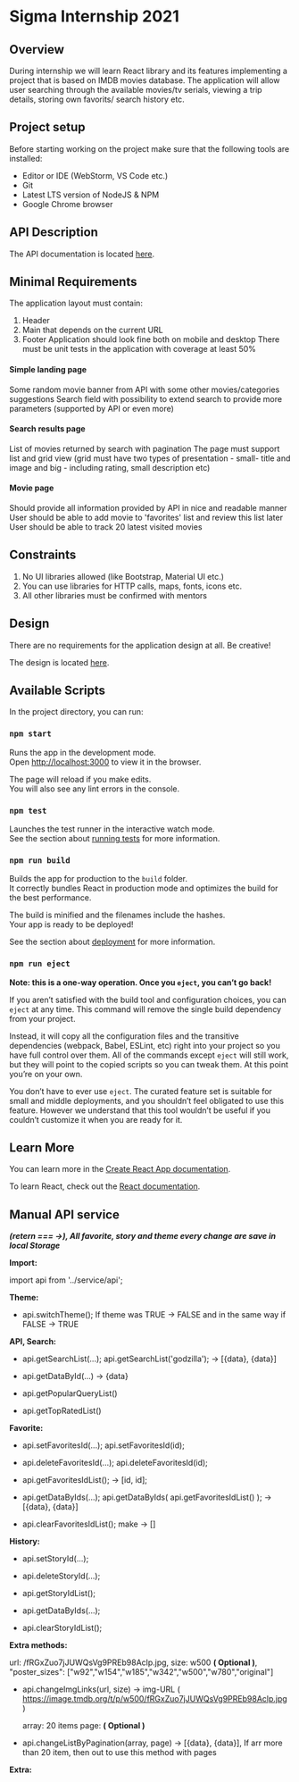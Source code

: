# Sigma Internship 2021

## Overview

During internship we will learn React library and its features implementing a project that is based on IMDB movies database. The application will allow user searching through the available movies/tv serials, viewing a trip details, storing own favorits/ search history etc.

## Project setup

Before starting working on the project make sure that the following tools are installed:
* Editor or IDE (WebStorm, VS Code etc.)
* Git
* Latest LTS version of NodeJS & NPM
* Google Chrome browser

## API Description
The API documentation is located [here](https://www.themoviedb.org/).

## Minimal Requirements
The application layout must contain:
1. Header
2. Main that depends on the current URL
3. Footer
Application should look fine both on mobile and desktop
There must be unit tests in the application with coverage at least 50%

#### Simple landing page
Some random movie banner from API with some other movies/categories suggestions
Search field with possibility to extend search to provide more parameters (supported by API or even more)

#### Search results page
List of movies returned by search with pagination
The page must support list and grid view (grid must have two types of presentation - small- title and image and big - including rating, small description etc)

#### Movie page
Should provide all information provided by API in nice and readable manner
User should be able to add movie to 'favorites' list and review this list later
User should be able to track 20 latest visited movies

## Constraints
1. No UI libraries allowed (like Bootstrap, Material UI etc.)
2. You can use libraries for HTTP calls, maps, fonts, icons etc.
3. All other libraries must be confirmed with mentors

## Design
There are no requirements for the application design at all. Be creative!

The design is located [here](https://www.figma.com/file/GORllsSXkvIKM2FOxBFYAr/Sigma?node-id=20%3A9).

## Available Scripts

In the project directory, you can run:

### `npm start`

Runs the app in the development mode.\
Open [http://localhost:3000](http://localhost:3000) to view it in the browser.

The page will reload if you make edits.\
You will also see any lint errors in the console.

### `npm test`

Launches the test runner in the interactive watch mode.\
See the section about [running tests](https://facebook.github.io/create-react-app/docs/running-tests) for more information.

### `npm run build`

Builds the app for production to the `build` folder.\
It correctly bundles React in production mode and optimizes the build for the best performance.

The build is minified and the filenames include the hashes.\
Your app is ready to be deployed!

See the section about [deployment](https://facebook.github.io/create-react-app/docs/deployment) for more information.

### `npm run eject`

**Note: this is a one-way operation. Once you `eject`, you can’t go back!**

If you aren’t satisfied with the build tool and configuration choices, you can `eject` at any time. This command will remove the single build dependency from your project.

Instead, it will copy all the configuration files and the transitive dependencies (webpack, Babel, ESLint, etc) right into your project so you have full control over them. All of the commands except `eject` will still work, but they will point to the copied scripts so you can tweak them. At this point you’re on your own.

You don’t have to ever use `eject`. The curated feature set is suitable for small and middle deployments, and you shouldn’t feel obligated to use this feature. However we understand that this tool wouldn’t be useful if you couldn’t customize it when you are ready for it.

## Learn More

You can learn more in the [Create React App documentation](https://facebook.github.io/create-react-app/docs/getting-started).

To learn React, check out the [React documentation](https://reactjs.org/).

## Manual API service

***(retern === ->), All favorite, story and theme every change are save in local Storage***	

**Import:**

  import api from '../service/api';
    
**Theme:**

* api.switchTheme(); 		        If theme was TRUE -> FALSE and in the same way if FALSE -> TRUE 

**API, Search:**

* api.getSearchList(...); 		    api.getSearchList('godzilla'); -> [{data}, {data}] 

* api.getDataById(...) 			    -> {data}

* api.getPopularQueryList()

* api.getTopRatedList()

**Favorite:**

* api.setFavoritesId(...); 		    api.setFavoritesId(id);
	
* api.deleteFavoritesId(...); 		api.deleteFavoritesId(id); 
	 
* api.getFavoritesIdList(); 		-> [id, id];
	 
* api.getDataByIds(...); 	        api.getDataByIds( api.getFavoritesIdList() ); -> [{data}, {data}]
	
* api.clearFavoritesIdList(); 		make -> []
	 
**History:**

* api.setStoryId(...);
	
* api.deleteStoryId(...);
	 
* api.getStoryIdList();
	 
* api.getDataByIds(...); 
	
* api.clearStoryIdList();

**Extra methods:**

  url: /fRGxZuo7jJUWQsVg9PREb98Aclp.jpg, 
  size: w500 **( Optional )**, "poster_sizes": ["w92","w154","w185","w342","w500","w780","original"]

* api.changeImgLinks(url, size)           -> img-URL ( https://image.tmdb.org/t/p/w500/fRGxZuo7jJUWQsVg9PREb98Aclp.jpg )

  array: 20 items
  page: **( Optional )**

* api.changeListByPagination(array, page) -> [{data}, {data}], If arr more than 20 item, then out to use this method with pages
	
**Extra:**


